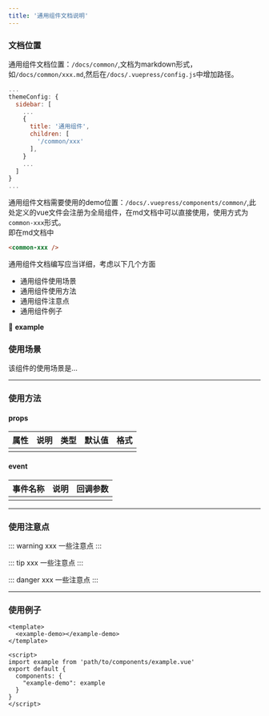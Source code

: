 ```yaml
---
title: '通用组件文档说明'
---
```

### 文档位置
通用组件文档位置：`/docs/common/`,文档为markdown形式，如`/docs/common/xxx.md`,然后在`/docs/.vuepress/config.js`中增加路径。   
```js
...
themeConfig: {
  sidebar: [
    ...
    {
      title: '通用组件',
      children: [
        '/common/xxx'
      ],
    }
    ...
  ]
}
...
```

通用组件文档需要使用的demo位置：`/docs/.vuepress/components/common/`,此处定义的vue文件会注册为全局组件，在md文档中可以直接使用，使用方式为`common-xxx`形式。  
即在md文档中   
```md
<common-xxx />
```

通用组件文档编写应当详细，考虑以下几个方面
  *  通用组件使用场景
  *  通用组件使用方法
  *  通用组件注意点
  *  通用组件例子

:tada: **example**
### 使用场景

该组件的使用场景是...

---

### 使用方法
#### props
|属性|说明|类型|默认值|格式|
|----|----|---|-----|----|
|    |    |    |    |     |
#### event
|事件名称|说明|回调参数|
|--------|----|-------|
|    |    |    | 

---

### 使用注意点

::: warning xxx
一些注意点
:::

::: tip xxx
一些注意点
:::

::: danger xxx
一些注意点
:::

---

### 使用例子
``` vue
<template>
  <example-demo></example-demo>
</template>

<script>
import example from 'path/to/components/example.vue'
export default {
  components: {
    "example-demo": example 
  }
}
</script>
```